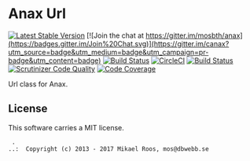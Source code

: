Anax Url
==================================

[![Latest Stable Version](https://poser.pugx.org/anax/url/v/stable)](https://packagist.org/packages/anax/url)
[![Join the chat at https://gitter.im/mosbth/anax](https://badges.gitter.im/Join%20Chat.svg)](https://gitter.im/canax?utm_source=badge&utm_medium=badge&utm_campaign=pr-badge&utm_content=badge)
[![Build Status](https://travis-ci.org/canax/url.svg?branch=master)](https://travis-ci.org/canax/url)
[![CircleCI](https://circleci.com/gh/canax/url.svg?style=svg)](https://circleci.com/gh/canax/url)
[![Build Status](https://scrutinizer-ci.com/g/canax/url/badges/build.png?b=master)](https://scrutinizer-ci.com/g/canax/url/build-status/master)
[![Scrutinizer Code Quality](https://scrutinizer-ci.com/g/canax/url/badges/quality-score.png?b=master)](https://scrutinizer-ci.com/g/canax/url/?branch=master)
[![Code Coverage](https://scrutinizer-ci.com/g/canax/url/badges/coverage.png?b=master)](https://scrutinizer-ci.com/g/canax/url/?branch=master)

Url class for Anax.



License
------------------

This software carries a MIT license.



```
 .  
..:  Copyright (c) 2013 - 2017 Mikael Roos, mos@dbwebb.se
```
